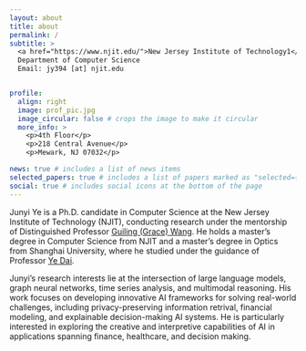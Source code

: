 ```yaml
---
layout: about
title: about
permalink: /
subtitle: >
  <a href="https://www.njit.edu/">New Jersey Institute of Technology1</a> 
  Department of Computer Science
  Email: jy394 [at] njit.edu


profile:
  align: right
  image: prof_pic.jpg
  image_circular: false # crops the image to make it circular
  more_info: >
    <p>4th Floor</p>
    <p>218 Central Avenue</p>
    <p>Mewark, NJ 07032</p>

news: true # includes a list of news items
selected_papers: true # includes a list of papers marked as "selected={true}"
social: true # includes social icons at the bottom of the page
---
```


<!-- Write your biography here. Tell the world about yourself. Link to your favorite [subreddit](http://reddit.com). You can put a picture in, too. The code is already in, just name your picture `prof_pic.jpg` and put it in the `img/` folder.

Put your address / P.O. box / other info right below your picture. You can also disable any of these elements by editing `profile` property of the YAML header of your `_pages/about.md`. Edit `_bibliography/papers.bib` and Jekyll will render your [publications page](/al-folio/publications/) automatically.

Link to your social media connections, too. This theme is set up to use [Font Awesome icons](https://fontawesome.com/) and [Academicons](https://jpswalsh.github.io/academicons/), like the ones below. Add your Facebook, Twitter, LinkedIn, Google Scholar, or just disable all of them. -->


Junyi Ye is a Ph.D. candidate in Computer Science at the New Jersey Institute of Technology (NJIT), conducting research under the mentorship of Distinguished Professor [Guiling (Grace) Wang](https://web.njit.edu/~gwang/). He holds a master’s degree in Computer Science from NJIT and a master’s degree in Optics from Shanghai University, where he studied under the guidance of Professor [Ye Dai](https://physics.shu.edu.cn/info/1082/1337.htm).

Junyi’s research interests lie at the intersection of large language models, graph neural networks, time series analysis, and multimodal reasoning. His work focuses on developing innovative AI frameworks for solving real-world challenges, including privacy-preserving information retrival, financial modeling, and explainable decision-making AI systems. He is particularly interested in exploring the creative and interpretive capabilities of AI in applications spanning finance, healthcare, and decision making.
